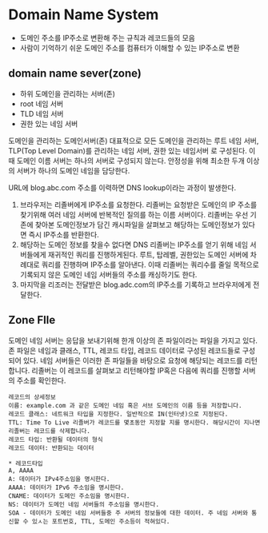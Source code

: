 # Domain Name System

- 도메인 주소를 IP주소로 변환해 주는 규칙과 레코드들의 모음
- 사람이 기억하기 쉬운 도메인 주소를 컴퓨터가 이해할 수 있는 IP주소로 변환

## domain name sever(zone)

- 하위 도메인을 관리하는 서버(존)
- root 네임 서버
- TLD 네임 서버
- 권한 있는 네임 서버

도메인을 관리하는 도메인서버(존)
대표적으로 모든 도메인을 관리하는 루트 네임 서버, TLP(Top Level Domain)를 관리하는 네임 서버, 권한 있는 네임서버 로 구성된다.
이때 도메인 이름 서버는 하나의 서버로 구성되지 않는다. 안정성을 위해 최소한 두개 이상의 서버가 하나의 도메인 네임을 담당한다.

URL에 blog.abc.com 주소를 이력하면 DNS lookup이라는 과정이 발생한다.

1. 브라우저는 리졸버에게 IP주소를 요청한다. 리졸버는 요청받은 도메인의 IP 주소를 찾기위해 여러 네임 서버에 반복적인 질의를 하는 이름 서버이다. 리졸버는 우선 기존에 찾아본 도메인정보가 담긴 캐시파일을 살펴보고 해당하는 도메인정보가 있다면 즉시 IP주소를 반환한다.
2. 해당하는 도메인 정보를 찾을수 없다면 DNS 리졸버는 IP주소를 얻기 위해 네임 서버들에게 재귀적인 쿼리를 진행하게된다. 루트, 탑레벨, 권한있는 도메인 서버에 차례대로 쿼리를 진행하며 IP주소를 알아낸다. 이때 리졸버는 쿼리수를 줄일 목적으로 기록되지 않은 도메인 네임 서버들의 주소를 캐싱하기도 한다.
3. 마지막을 리조러는 전달받은 blog.adc.com의 IP주소를 기록하고 브라우저에게 전달한다.

## Zone FIle

도메인 네임 서버는 응답을 보내기위해 한개 이상의 존 파일이라는 파일을 가지고 있다. 존 파일은 네임과 클래스, TTL, 레코드 타입, 레코드 데이터로 구성된 레코드들로 구성되어 있다. 네임 서버들은 이러한 존 파일들을 바탕으로 요청에 해당되는 레코드를 리턴합니다. 리졸버는 이 레코드를 살펴보고 리턴해야할 IP혹은 다음에 쿼리를 진행할 서버의 주소를 확인한다.

```
레코드의 상세정보
이름: example.com 과 같은 도메인 네임 혹은 서브 도메인의 이름 등을 저장합니다.
레코드 클래스: 네트워크 타입을 지정한다. 일반적으로 IN(인터넷)으로 지정된다.
TTL: Time To Live 리졸버가 레코드를 몇초동안 지정할 지를 명시한다. 해당시간이 지나면 리졸버는 레코드를 삭제합니다.
레코드 타입: 반환될 데이터의 형식
레코드 데이터: 반환되는 데이터

* 레코드타입
A, AAAA
A: 데이터가 IPv4주소임을 명시한다.
AAAA: 데이터가 IPv6 주소임을 명시한다.
CNAME: 데이터가 도메인 주소임을 명시한다.
NS: 데이터가 도메인 네임 서버들의 주소임을 명시한다.
SOA - 데이터가 도메인 네임 서버들중 주 서버의 정보들에 대한 데이터. 주 네임 서버와 통신할 수 있ㅅ는 포트번호, TTL, 도메인 주소등이 적혀있다.
```
